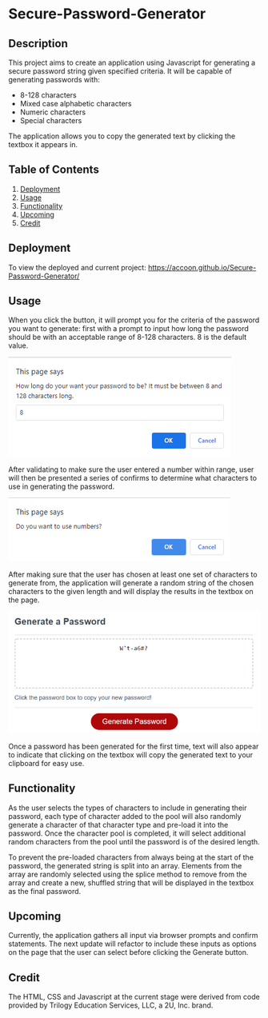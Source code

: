 # Secure-Password-Generator
## Description
This project aims to create an application using Javascript for generating a secure password string given specified criteria. It will be capable of generating passwords with:
- 8-128 characters
- Mixed case alphabetic characters
- Numeric characters
- Special characters

The application allows you to copy the generated text by clicking the textbox it appears in.

## Table of Contents
1. [Deployment](#Deployment)
2. [Usage](#Usage)
3. [Functionality](#Functionality)
4. [Upcoming](#Upcoming)
5. [Credit](#Credit)

## Deployment
To view the deployed and current project: https://accoon.github.io/Secure-Password-Generator/

## Usage
When you click the button, it will prompt you for the criteria of the password you want to generate: first with a prompt to input how long the password should be with an acceptable range of 8-128 characters. 8 is the default value.

![length-input-example](assets/lengthExample.png)

After validating to make sure the user entered a number within range, user will then be presented a series of confirms to determine what characters to use in generating the password.

![character-confirm-example](assets/characterConfirm.png)

After making sure that the user has chosen at least one set of characters to generate from, the application will generate a random string of the chosen characters to the given length and will display the results in the textbox on the page.

![generated-example](assets/passwordExample.png)

Once a password has been generated for the first time, text will also appear to indicate that clicking on the textbox will copy the generated text to your clipboard for easy use.

## Functionality
As the user selects the types of characters to include in generating their password, each type of character added to the pool will also randomly generate a character of that character type and pre-load it into the password. Once the character pool is completed, it will select additional random characters from the pool until the password is of the desired length.

To prevent the pre-loaded characters from always being at the start of the password, the generated string is split into an array. Elements from the array are randomly selected using the splice method to remove from the array and create a new, shuffled string that will be displayed in the textbox as the final password.

## Upcoming
Currently, the application gathers all input via browser prompts and confirm statements. The next update will refactor to include these inputs as options on the page that the user can select before clicking the Generate button.

## Credit
The HTML, CSS and Javascript at the current stage were derived from code provided by Trilogy Education Services, LLC, a 2U, Inc. brand.